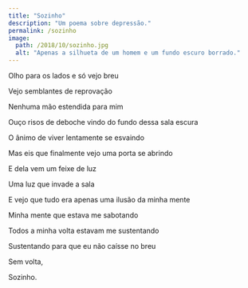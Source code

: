 ```yaml
---
title: "Sozinho"
description: "Um poema sobre depressão."
permalink: /sozinho
image:
  path: /2018/10/sozinho.jpg
  alt: "Apenas a silhueta de um homem e um fundo escuro borrado."
---
```


Olho para os lados e só vejo breu

Vejo semblantes de reprovação

Nenhuma mão estendida para mim

Ouço risos de deboche vindo do fundo dessa sala escura

O ânimo de viver lentamente se esvaindo

Mas eis que finalmente vejo uma porta se abrindo

E dela vem um feixe de luz

Uma luz que invade a sala

E vejo que tudo era apenas uma ilusão da minha mente

Minha mente que estava me sabotando

Todos a minha volta estavam me sustentando

Sustentando para que eu não caísse no breu

Sem volta,

Sozinho.

